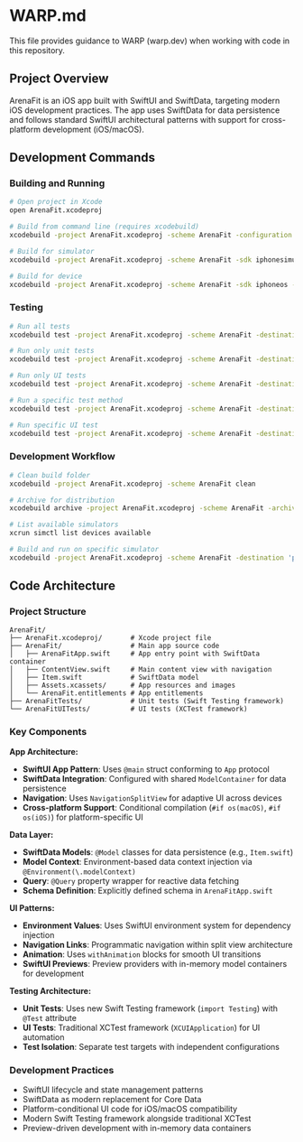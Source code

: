 # WARP.md

This file provides guidance to WARP (warp.dev) when working with code in this repository.

## Project Overview

ArenaFit is an iOS app built with SwiftUI and SwiftData, targeting modern iOS development practices. The app uses SwiftData for data persistence and follows standard SwiftUI architectural patterns with support for cross-platform development (iOS/macOS).

## Development Commands

### Building and Running
```bash
# Open project in Xcode
open ArenaFit.xcodeproj

# Build from command line (requires xcodebuild)
xcodebuild -project ArenaFit.xcodeproj -scheme ArenaFit -configuration Debug build

# Build for simulator
xcodebuild -project ArenaFit.xcodeproj -scheme ArenaFit -sdk iphonesimulator -configuration Debug build

# Build for device
xcodebuild -project ArenaFit.xcodeproj -scheme ArenaFit -sdk iphoneos -configuration Release build
```

### Testing
```bash
# Run all tests
xcodebuild test -project ArenaFit.xcodeproj -scheme ArenaFit -destination 'platform=iOS Simulator,name=iPhone 15'

# Run only unit tests
xcodebuild test -project ArenaFit.xcodeproj -scheme ArenaFit -destination 'platform=iOS Simulator,name=iPhone 15' -only-testing:ArenaFitTests

# Run only UI tests
xcodebuild test -project ArenaFit.xcodeproj -scheme ArenaFit -destination 'platform=iOS Simulator,name=iPhone 15' -only-testing:ArenaFitUITests

# Run a specific test method
xcodebuild test -project ArenaFit.xcodeproj -scheme ArenaFit -destination 'platform=iOS Simulator,name=iPhone 15' -only-testing:ArenaFitTests/ArenaFitTests/example

# Run specific UI test
xcodebuild test -project ArenaFit.xcodeproj -scheme ArenaFit -destination 'platform=iOS Simulator,name=iPhone 15' -only-testing:ArenaFitUITests/ArenaFitUITests/testExample
```

### Development Workflow
```bash
# Clean build folder
xcodebuild -project ArenaFit.xcodeproj -scheme ArenaFit clean

# Archive for distribution
xcodebuild archive -project ArenaFit.xcodeproj -scheme ArenaFit -archivePath ArenaFit.xcarchive

# List available simulators
xcrun simctl list devices available

# Build and run on specific simulator
xcodebuild -project ArenaFit.xcodeproj -scheme ArenaFit -destination 'platform=iOS Simulator,name=iPhone 15' build
```

## Code Architecture

### Project Structure
```
ArenaFit/
├── ArenaFit.xcodeproj/       # Xcode project file
├── ArenaFit/                 # Main app source code
│   ├── ArenaFitApp.swift     # App entry point with SwiftData container
│   ├── ContentView.swift     # Main content view with navigation
│   ├── Item.swift            # SwiftData model
│   ├── Assets.xcassets/      # App resources and images
│   └── ArenaFit.entitlements # App entitlements
├── ArenaFitTests/            # Unit tests (Swift Testing framework)
└── ArenaFitUITests/          # UI tests (XCTest framework)
```

### Key Components

**App Architecture:**
- **SwiftUI App Pattern**: Uses `@main` struct conforming to `App` protocol
- **SwiftData Integration**: Configured with shared `ModelContainer` for data persistence
- **Navigation**: Uses `NavigationSplitView` for adaptive UI across devices
- **Cross-platform Support**: Conditional compilation (`#if os(macOS)`, `#if os(iOS)`) for platform-specific UI

**Data Layer:**
- **SwiftData Models**: `@Model` classes for data persistence (e.g., `Item.swift`)
- **Model Context**: Environment-based data context injection via `@Environment(\.modelContext)`
- **Query**: `@Query` property wrapper for reactive data fetching
- **Schema Definition**: Explicitly defined schema in `ArenaFitApp.swift`

**UI Patterns:**
- **Environment Values**: Uses SwiftUI environment system for dependency injection
- **Navigation Links**: Programmatic navigation within split view architecture
- **Animation**: Uses `withAnimation` blocks for smooth UI transitions
- **SwiftUI Previews**: Preview providers with in-memory model containers for development

**Testing Architecture:**
- **Unit Tests**: Uses new Swift Testing framework (`import Testing`) with `@Test` attribute
- **UI Tests**: Traditional XCTest framework (`XCUIApplication`) for UI automation
- **Test Isolation**: Separate test targets with independent configurations

### Development Practices
- SwiftUI lifecycle and state management patterns
- SwiftData as modern replacement for Core Data
- Platform-conditional UI code for iOS/macOS compatibility
- Modern Swift Testing framework alongside traditional XCTest
- Preview-driven development with in-memory data containers
